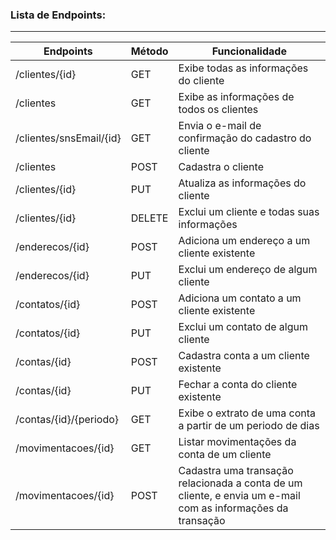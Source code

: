 ### Lista de Endpoints:

------------------

| Endpoints               | Método | Funcionalidade                           |
| ----------------------- | ------ | ---------------------------------------- |
| /clientes/{id}          | GET    | Exibe todas as informações do cliente    |
| /clientes               | GET    | Exibe as informações de todos os clientes |
| /clientes/snsEmail/{id} | GET    | Envia o e-mail de confirmação do cadastro do cliente |
| /clientes               | POST   | Cadastra o cliente                       |
| /clientes/{id}          | PUT    | Atualiza as informações do cliente       |
| /clientes/{id}          | DELETE | Exclui um cliente e todas suas informações |
| /enderecos/{id}         | POST   | Adiciona um endereço a um cliente existente |
| /enderecos/{id}         | PUT    | Exclui um endereço de algum cliente      |
| /contatos/{id}          | POST   | Adiciona um contato a um cliente existente |
| /contatos/{id}          | PUT    | Exclui um contato de algum cliente       |
| /contas/{id}            | POST   | Cadastra conta a um cliente existente    |
| /contas/{id}            | PUT    | Fechar a conta do cliente existente      |
| /contas/{id}/{periodo}  | GET    | Exibe o extrato de uma conta a partir de um periodo de dias |
| /movimentacoes/{id}     | GET    | Listar movimentações da conta de um cliente |
| /movimentacoes/{id}     | POST   | Cadastra uma transação relacionada a conta de um cliente, e envia um e-mail com as informações da transação |



